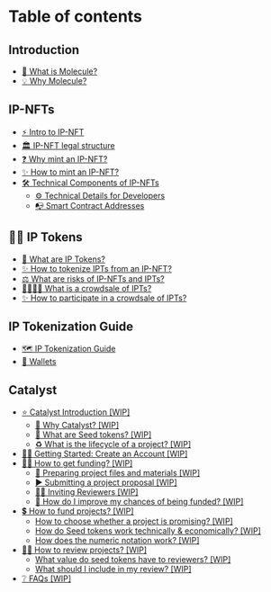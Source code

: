 # Table of contents

## Introduction

* [🔬 What is Molecule?](README.md)
* [💡 Why Molecule?](introduction/why-molecule.md)

## IP-NFTs

* [⚡ Intro to IP-NFT](ip-nfts/intro-to-ip-nft.md)
* [🏛️ IP-NFT legal structure](ip-nfts/ip-nft-legal-structure.md)
* [❓ Why mint an IP-NFT?](ip-nfts/why-mint-an-ip-nft.md)
* [✨ How to mint an IP-NFT?](ip-nfts/how-to-mint-an-ip-nft.md)
* [🛠️ Technical Components of IP-NFTs](ip-nfts/technical-components-of-ip-nfts/README.md)
  * [⚙️ Technical Details for Developers](ip-nfts/technical-components-of-ip-nfts/technical-details-for-developers.md)
  * [📭 Smart Contract Addresses](ip-nfts/technical-components-of-ip-nfts/smart-contract-addresses.md)

## 🧑‍🔬 IP Tokens

* [💊 What are IP Tokens?](ip-tokens/what-are-ipts.md)
* [✨ How to tokenize IPTs from an IP-NFT?](ip-tokens/how-to-fractionalize-an-ip-nft.md)
* [⚖️ What are risks of IP-NFTs and IPTs?](ip-tokens/what-are-risks-of-ip-nfts.md)
* [👨‍👩‍👧‍👦 What is a crowdsale of IPTs?](ip-tokens/what-is-a-crowdsale-of-ipts.md)
* [✨ How to participate in a crowdsale of IPTs?](ip-tokens/how-to-participate-in-a-crowdsale-of-ipts.md)

## IP Tokenization Guide

* [🗺️ IP Tokenization Guide](ip-tokenization-guide/ip-tokenization-guide.md)
* [🏦 Wallets](ip-tokenization-guide/wallets.md)

## Catalyst

* [⭐ Catalyst Introduction \[WIP\]](catalyst/catalyst-introduction-wip/README.md)
  * [🤔 Why Catalyst? \[WIP\]](catalyst/catalyst-introduction-wip/why-catalyst-wip.md)
  * [🌱 What are Seed tokens? \[WIP\]](catalyst/catalyst-introduction-wip/what-are-seed-tokens-wip.md)
  * [♻️ What is the lifecycle of a project? \[WIP\]](catalyst/catalyst-introduction-wip/what-is-the-lifecycle-of-a-project-wip.md)
* [💁‍♀️ Getting Started: Create an Account \[WIP\]](catalyst/getting-started-create-an-account-wip.md)
* [🧑‍🔬 How to get funding? \[WIP\]](catalyst/how-to-get-funding-wip/README.md)
  * [📂 Preparing project files and materials \[WIP\]](catalyst/how-to-get-funding-wip/preparing-project-files-and-materials-wip.md)
  * [▶️ Submitting a project proposal \[WIP\]](catalyst/how-to-get-funding-wip/submitting-a-project-proposal-wip.md)
  * [👩‍💻 Inviting Reviewers \[WIP\]](catalyst/how-to-get-funding-wip/inviting-reviewers-wip.md)
  * [💸 How do I improve my chances of being funded? \[WIP\]](catalyst/how-to-get-funding-wip/how-do-i-improve-my-chances-of-being-funded-wip.md)
* [💲 How to fund projects? \[WIP\]](catalyst/how-to-fund-projects-wip/README.md)
  * [How to choose whether a project is promising? \[WIP\]](catalyst/how-to-fund-projects-wip/how-to-choose-whether-a-project-is-promising-wip.md)
  * [How do Seed tokens work technically & economically? \[WIP\]](catalyst/how-to-fund-projects-wip/how-do-seed-tokens-work-technically-and-economically-wip.md)
  * [How does the numeric notation work? \[WIP\]](catalyst/how-to-fund-projects-wip/how-does-the-numeric-notation-work-wip.md)
* [🕵️‍♂️ How to review projects? \[WIP\]](catalyst/how-to-review-projects-wip/README.md)
  * [What value do seed tokens have to reviewers? \[WIP\]](catalyst/how-to-review-projects-wip/what-value-do-seed-tokens-have-to-reviewers-wip.md)
  * [What should I include in my review? \[WIP\]](catalyst/how-to-review-projects-wip/what-should-i-include-in-my-review-wip.md)
* [❔ FAQs \[WIP\]](catalyst/faqs-wip.md)
